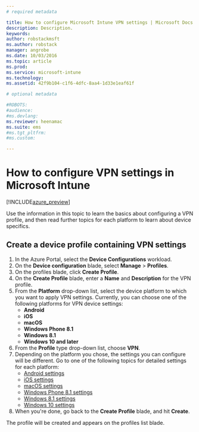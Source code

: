 ```yaml
---
# required metadata

title: How to configure Microsoft Intune VPN settings | Microsoft Docs
description: Description.
keywords:
author: robstackmsft
ms.author: robstack
manager: angrobe
ms.date: 10/03/2016
ms.topic: article
ms.prod:
ms.service: microsoft-intune
ms.technology:
ms.assetid: 42f9b104-c1f6-4dfc-8aa4-1d33e1eaf61f

# optional metadata

#ROBOTS:
#audience:
#ms.devlang:
ms.reviewer: heenamac
ms.suite: ems
#ms.tgt_pltfrm:
#ms.custom:

---
```


# How to configure VPN settings in Microsoft Intune

[!INCLUDE[azure_preview](../includes/azure_preview.md)]

Use the information in this topic to learn the basics about configuring a VPN profile, and then read further topics for each platform to learn about device specifics.

## Create a device profile containing VPN settings

1. In the Azure Portal, select the **Device Configurations** workload.
2. On the **Device configuration** blade, select **Manage** > **Profiles**.
3. On the profiles blade, click **Create Profile**.
4. On the **Create Profile** blade, enter a **Name** and **Description** for the VPN profile.
5. From the **Platform** drop-down list, select the device platform to which you want to apply VPN settings. Currently, you can choose one of the following platforms for VPN device settings:
	- **Android**
	- **iOS**
	- **macOS**
	- **Windows Phone 8.1**
	- **Windows 8.1**
	- **Windows 10 and later**
6. From the **Profile** type drop-down list, choose **VPN**.
7. Depending on the platform you chose, the settings you can configure will be different. Go to one of the following topics for detailed settings for each platform:
	- [Android settings](vpn-for-android.md)
	- [iOS settings](vpn-for-ios.md)
	- [macOS settings](vpn-for-macos.md)
	- [Windows Phone 8.1 settings](vpn-for-windows-phone-8-1.md)
	- [Windows 8.1 settings](vpn-for-windows-8-1.md)
	- [Windows 10 settings](vpn-for-windows-10.md)
8. When you're done, go back to the **Create Profile** blade, and hit **Create**.

The profile will be created and appears on the profiles list blade.

